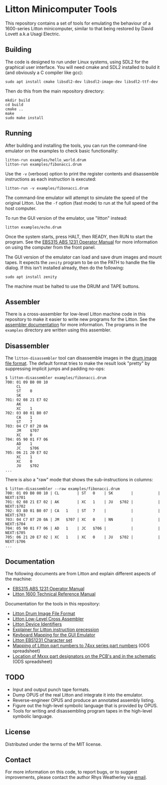 Litton Minicomputer Tools
=========================

This repository contains a set of tools for emulating the behaviour
of a 1600-series Litton minicomputer, similar to that being restored by
David Lovett a.k.a Usagi Electric.

## Building

The code is designed to run under Linux systems, using SDL2 for the
graphical user interface.  You will need cmake and SDL2 installed to build it
(and obviously a C compiler like gcc):

    sudo apt install cmake libsdl2-dev libsdl2-image-dev libsdl2-ttf-dev

Then do this from the main repository directory:

    mkdir build
    cd build
    cmake ..
    make
    sudo make install

## Running

After building and installing the tools, you can run the command-line
emulator on the examples to check basic functionality:

    litton-run examples/hello_world.drum
    litton-run examples/fibonacci.drum

Use the `-v` (verbose) option to print the register contents and disassemble
instructions as each instruction is executed:

    litton-run -v examples/fibonacci.drum

The command-line emulator will attempt to simulate the speed of the original
Litton.  Use the `-f` option (fast mode) to run at the full speed of the
host computer.

To run the GUI version of the emulator, use "litton" instead:

    litton examples/echo.drum

Once the system starts, press HALT, then READY, then RUN to start the program.
See the [EBS315 ABS 1231 Operator Manual](http://www.bitsavers.org/pdf/litton/EBS315_ABS_1231_Operator_Manual_1969.pdf)
for more information on using the computer from the front panel.

The GUI version of the emulator can load and save drum images and mount tapes.
It expects the `zenity` program to be on the PATH to handle the file dialog.
If this isn't installed already, then do the following:

    sudo apt install zenity

The machine must be halted to use the DRUM and TAPE buttons.

## Assembler

There is a cross-assembler for low-level Litton machine code in
this repository to make it easier to write new programs for the Litton.
See the [assembler documentation](doc/assembler-low-level.md)
for more information.  The programs in the `examples` directory are written
using this assembler.

## Disassembler

The `litton-disassembler` tool can disassemble images in the
[drum image file format](doc/drum-image-format.md).  The default format
tries to make the result look "pretty" by suppressing implicit jumps and
padding no-ops:

    $ litton-disassembler examples/fibonacci.drum
    700: 01 09 B0 00 10
         CL
         ST    0
         SK
    701: 02 08 21 E7 02
         AK
         XC    1
    702: 03 80 01 B0 07
         CA    1
         ST    7
    703: 04 C7 07 20 0A
         JM    $707
         XC    0
    704: 05 90 01 F7 06
         AD    1
         JC    $706
    705: 06 21 20 E7 02
         XC    1
         XC    0
         JU    $702
    ...

There is also a "raw" mode that shows the sub-instructions in columns:

    $ litton-disassembler --raw examples/fibonacci.drum
    700: 01 09 B0 00 10 | CL        | ST   0    | SK        |           | NEXT:$701
    701: 02 08 21 E7 02 | AK        | XC   1    | JU   $702 |           | NEXT:$702
    702: 03 80 01 B0 07 | CA   1    | ST   7    |           |           | NEXT:$703
    703: 04 C7 07 20 0A | JM   $707 | XC   0    | NN        |           | NEXT:$704
    704: 05 90 01 F7 06 | AD   1    | JC   $706 |           |           | NEXT:$705
    705: 06 21 20 E7 02 | XC   1    | XC   0    | JU   $702 |           | NEXT:$706
    ...

## Documentation

The following documents are from Litton and explain different aspects
of the machine:

* [EBS315 ABS 1231 Operator Manual](http://www.bitsavers.org/pdf/litton/EBS315_ABS_1231_Operator_Manual_1969.pdf)
* [Litton 1600 Technical Reference Manual](http://www.bitsavers.org/pdf/litton/Litton1600_TechnicalRefMan.pdf)

Documentation for the tools in this repository:

* [Litton Drum Image File Format](doc/drum-image-format.md)
* [Litton Low-Level Cross Assembler](doc/assembler-low-level.md)
* [Litton Device Identifiers](doc/devices.md)
* [Explainer for Litton instruction precession](doc/precession.md)
* [Keyboard Mapping for the GUI Emulator](images/keyboard-layout.png)
* [Litton EBS1231 Character set](doc/character-set.md)
* [Mapping of Litton part numbers to 74xx series part numbers](doc/Litton-Part-Number-Mapping.ods) (ODS spreadsheet)
* [Location of Mxxx part designators on the PCB's and in the schematic](doc/Litton-Part-Locator.ods) (ODS spreadsheet)

## TODO

* Input and output punch tape formats.
* Dump OPUS of the real Litton and integrate it into the emulator.
* Reverse-engineer OPUS and produce an annotated assembly listing.
* Figure out the high-level symbolic language that is provided by OPUS.
* Tools for writing and disassembling program tapes in the high-level
symbolic language.

## License

Distributed under the terms of the MIT license.

## Contact

For more information on this code, to report bugs, or to suggest
improvements, please contact the author Rhys Weatherley via
[email](mailto:rhys.weatherley@gmail.com).
